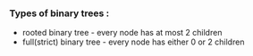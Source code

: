 ### Types of binary trees :
* rooted binary tree - every node has at most 2 children
* full(strict) binary tree - every node has either 0 or 2 children
